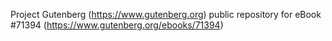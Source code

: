 Project Gutenberg (https://www.gutenberg.org) public repository
for eBook #71394 (https://www.gutenberg.org/ebooks/71394)
